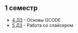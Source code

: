 ## 1 семестр

- [4 ДЗ](https://github.com/Efmprof/cyber_physical_systems/tree/master/HW%204) - Основы GCODE
- [5 ДЗ](https://github.com/Efmprof/cyber_physical_systems/tree/master/HW%205) - Работа со слайсером
